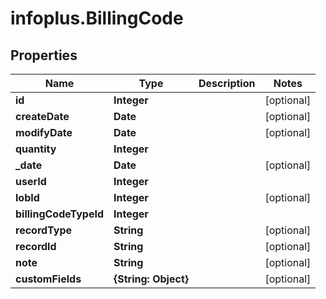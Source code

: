 # infoplus.BillingCode

## Properties
Name | Type | Description | Notes
------------ | ------------- | ------------- | -------------
**id** | **Integer** |  | [optional] 
**createDate** | **Date** |  | [optional] 
**modifyDate** | **Date** |  | [optional] 
**quantity** | **Integer** |  | 
**_date** | **Date** |  | [optional] 
**userId** | **Integer** |  | 
**lobId** | **Integer** |  | [optional] 
**billingCodeTypeId** | **Integer** |  | 
**recordType** | **String** |  | [optional] 
**recordId** | **String** |  | [optional] 
**note** | **String** |  | [optional] 
**customFields** | **{String: Object}** |  | [optional] 



